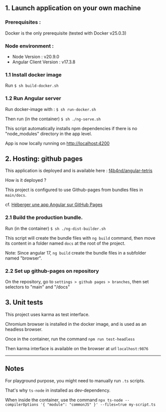 ## 1. Launch application on your own machine 

### Prerequisites :

Docker is the only prerequisite (tested with Docker v25.0.3)

### Node environment :

- Node Version : v20.9.0
- Angular Client Version : v17.3.8


### 1.1 Install docker image

Run `$ sh build-docker.sh`

### 1.2 Run Angular server

Run docker-image with :  `$ sh run-docker.sh`

Then run (in the container)  `$ sh ./ng-serve.sh`

This script automatically installs npm dependencies if there is no "node_modules" directory in the app level.

App is now locally running on  [http://localhost:4200](http://localhost:4200)

## 2. Hosting: github pages

This application is deployed and is available here : [f4b4nd/angular-tetris](https://f4b4nd.github.io/angular-tetris/)


How is it deployed ?

This project is configured to use Github-pages from bundles files in `main/docs`.

cf. [Héberger une app Angular sur GitHub Pages](https://www.gaetanrouzies.com/github-pages-angular)


### 2.1 Build the production bundle.


Run (in the container) `$ sh ./ng-dist-builder.sh`

This script will create the bundle files with `ng build` command, then move its content in a folder named `docs` at the root of the project.

Note: Since angular 17, `ng build` create the bundle files in a subfolder named "browser".


### 2.2 Set up github-pages on repository 

On the repository, go to `settings > github pages > branches`, then set selectors to "main" and "/docs"

## 3. Unit tests

This project uses karma as test interface.

Chromium browser is installed in the docker image, and is used as an headless browser.

Once in the container, run the command  `npm run test-headless`

Then karma interface is available on the browser at url `localhost:9876`


---
## Notes

For playground purpose, you might need to manually run `.ts` scripts.

That's why `ts-node` in installed as dev-dependency.

When inside the container, use the command `npx ts-node --compilerOptions '{ "module": "commonJS" }' --files=true my-script.ts`

